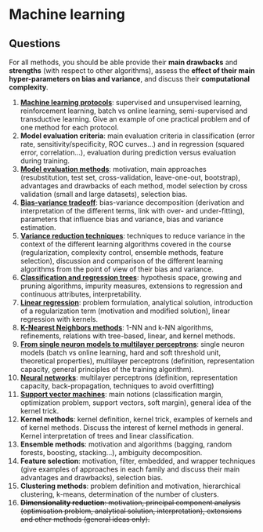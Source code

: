 # Machine learning

## Questions

For all methods, you should be able provide their **main drawbacks** and **strengths** (with respect to other algorithms), assess the **effect of their main hyper-parameters on bias and variance**, and discuss their **computational complexity**.

1. [**Machine learning protocols**](Questions/Q1.md): supervised and unsupervised learning, reinforcement learning, batch vs online learning, semi-supervised and transductive learning. Give an example of one practical problem and of one method for each protocol.
2. **Model evaluation criteria**: main evaluation criteria in classification (error rate, sensitivity/specificity, ROC curves…) and in regression (squared error, correlation...), evaluation during prediction versus evaluation during training.
3. [**Model evaluation methods**](Questions/Q3.md): motivation, main approaches (resubstitution, test set, cross-validation, leave-one-out, bootstrap), advantages and drawbacks of each method, model selection by cross validation (small and large datasets), selection bias.
4. [**Bias-variance tradeoff**](Questions/Q4.md): bias-variance decomposition (derivation and interpretation of the different terms, link with over- and under-fitting), parameters that influence bias and variance, bias and variance estimation.
5. [**Variance reduction techniques**](Questions/Q5.md): techniques to reduce variance in the context of the different learning algorithms covered in the course (regularization, complexity control, ensemble methods, feature selection), discussion and comparison of the different learning algorithms from the point of view of their bias and variance.
6. **[Classification and regression trees](Questions/Q6.md)**: hypothesis space, growing and pruning algorithms, impurity measures, extensions to regression and continuous attributes, interpretability.
7. [**Linear regression**](Questions/Q7.md): problem formulation, analytical solution, introduction of a regularization term (motivation and modified solution), linear regression with kernels.
8. [**K-Nearest Neighbors methods**](Questions/Q8.md): 1-NN and k-NN algorithms, refinements, relations with tree-based, linear, and kernel methods.
9. [**From single neuron models to multilayer perceptrons**](Questions/Q9.md): single neuron models (batch vs online learning, hard and soft threshold unit, theoretical properties), multilayer perceptrons (definition, representation capacity, general principles of the training algorithm).
10. [**Neural networks**](Questions/Q10.md): multilayer perceptrons (definition, representation capacity, back-propagation, techniques to avoid overfitting)
11. [**Support vector machines**](Questions/Q11.md): main notions (classification margin, optimization problem, support vectors, soft margin), general idea of the kernel trick.
12. **Kernel methods**: kernel definition, kernel trick, examples of kernels and of kernel methods. Discuss the interest of kernel methods in general. Kernel interpretation of trees and linear classification.
13. **Ensemble methods**: motivation and algorithms (bagging, random forests, boosting, stacking…), ambiguity decomposition.
14. **Feature selection**: motivation, filter, embedded, and wrapper techniques (give examples of approaches in each family and discuss their main advantages and drawbacks), selection bias.
15. **Clustering methods**: problem definition and motivation, hierarchical clustering, k-means, determination of the number of clusters.
16. ~~**Dimensionality reduction**: motivation, principal component analysis (optimisation problem, analytical solution, interpretation), extensions and other methods (general ideas only).~~